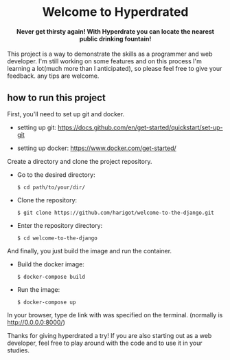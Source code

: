 <div align="center">
  <h1> Welcome to Hyperdrated  </h1>
  <h4> Never get thirsty again! With Hyperdrate you can locate the nearest public drinking fountain! </h4>
</div>

This project is a way to demonstrate the skills as a programmer and web developer. I'm still working on some features and on this process I'm learning a lot(much more than I anticipated), so please feel free to give your feedback. any tips are welcome.
##
## how to run this project
First, you'll need to set up git and docker.
- setting up git:
    https://docs.github.com/en/get-started/quickstart/set-up-git
    
- setting up docker:
    https://www.docker.com/get-started/

Create a directory and clone the project repository.
 - Go to the desired directory:
 
    `$ cd path/to/your/dir/`
 
 - Clone the repository:
  
    `$ git clone https://github.com/harigot/welcome-to-the-django.git`

- Enter the repository directory:

    `$ cd welcome-to-the-django`

And finally, you just build the image and run the container.
 - Build the docker image:
 
   `$ docker-compose build`
   
- Run the image:
  
    `$ docker-compose up`

In your browser, type de link with was specified on the terminal. (normally is http://0.0.0.0:8000/)

Thanks for giving hyperdrated a try!
If you are also starting out as a web developer, feel free to play around with the code and to use it in your studies.
